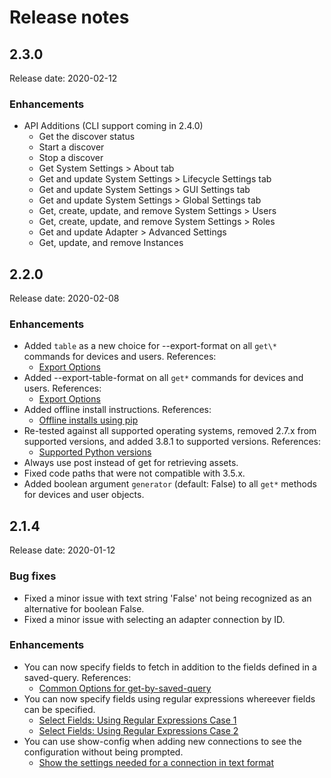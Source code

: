 # Release notes

## 2.3.0

Release date: 2020-02-12

### Enhancements

* API Additions (CLI support coming in 2.4.0)
  * Get the discover status
  * Start a discover
  * Stop a discover
  * Get System Settings > About tab
  * Get and update System Settings > Lifecycle Settings tab
  * Get and update System Settings > GUI Settings tab
  * Get and update System Settings > Global Settings tab
  * Get, create, update, and remove System Settings > Users
  * Get, create, update, and remove System Settings > Roles
  * Get and update Adapter > Advanced Settings
  * Get, update, and remove Instances

## 2.2.0

Release date: 2020-02-08

### Enhancements

* Added `table` as a new choice for --export-format on all `get\*` commands for devices and users. References:
  * [Export Options](https://axonius-api-client.readthedocs.io/en/latest/main/usage_cli/common_options/export.html#fr-220-1)
* Added --export-table-format on all `get*` commands for devices and users. References:
  * [Export Options](https://axonius-api-client.readthedocs.io/en/latest/main/usage_cli/common_options/export.html#fr-220-2)
* Added offline install instructions. References:
  * [Offline installs using pip](https://axonius-api-client.readthedocs.io/en/latest/main/install.html#fr-220-3)
* Re-tested against all supported operating systems, removed 2.7.x from supported versions, and added 3.8.1 to supported versions. References:
  * [Supported Python versions](https://axonius-api-client.readthedocs.io/en/latest/main/contributing.html#fr-220-4)
*  Always use post instead of get for retrieving assets.
*  Fixed code paths that were not compatible with 3.5.x.
*  Added boolean argument `generator` (default: False) to all `get*` methods for devices and user objects.

## 2.1.4

Release date: 2020-01-12

### Bug fixes

* Fixed a minor issue with text string 'False' not being recognized as
  an alternative for boolean False.
* Fixed a minor issue with selecting an adapter connection by ID.

### Enhancements

* You can now specify fields to fetch in addition to the fields defined in a
  saved-query. References:
  * [Common Options for get-by-saved-query](https://axonius-api-client.readthedocs.io/en/latest/main/usage_cli/grp_assets_cmds/cmd_get_by_saved_query.html#fr-214-5)
* You can now specify fields using regular expressions whereever fields can
  be specified.
  * [Select Fields: Using Regular Expressions Case 1](https://axonius-api-client.readthedocs.io/en/latest/main/usage_cli/common_examples/select_field_examples/ex7.html#fr-214-3)
  * [Select Fields: Using Regular Expressions Case 2](https://axonius-api-client.readthedocs.io/en/latest/main/usage_cli/common_examples/select_field_examples/ex8.html#fr-214-4)
* You can use show-config when adding new connections to see the configuration without
  being prompted.
  * [Show the settings needed for a connection in text format](https://axonius-api-client.readthedocs.io/en/latest/main/usage_cli/grp_cnx_cmds/cmd_add_examples/ex3.html#fr-214-1)
